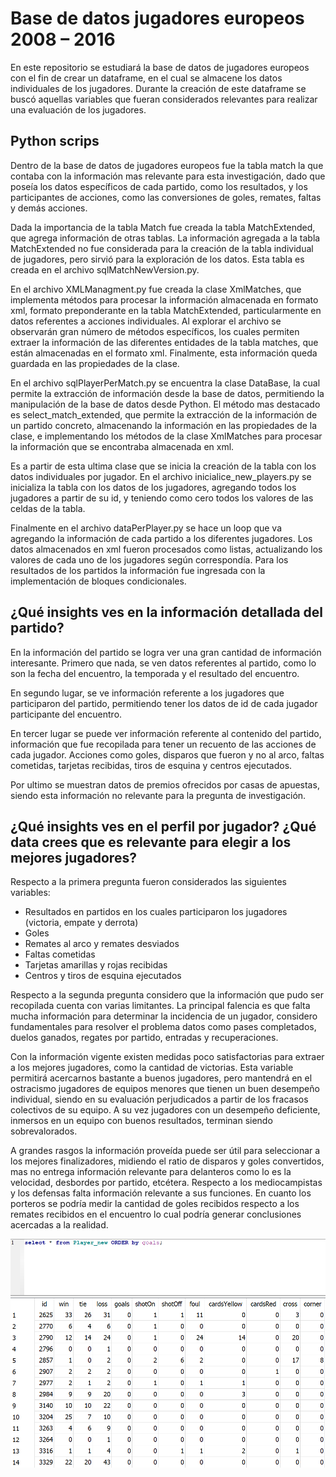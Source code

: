 # Base de datos jugadores europeos 2008 – 2016

En este repositorio se estudiará la base de datos de jugadores europeos con el fin de crear un dataframe, en el cual se almacene los datos individuales de los jugadores. Durante la creación de este dataframe se buscó aquellas variables que fueran considerados relevantes para realizar una evaluación de los jugadores.

## Python scrips

Dentro de la base de datos de jugadores europeos fue la tabla match la que contaba con la información mas relevante para esta investigación, dado que poseía los datos específicos de cada partido, como los resultados, y los participantes de acciones, como las conversiones de goles, remates, faltas y demás acciones.

Dada la importancia de la tabla Match fue creada la tabla MatchExtended, que agrega información de otras tablas. La información agregada a la tabla MatchExtended no fue considerada para la creación de la tabla individual de jugadores, pero sirvió para la exploración de los datos. Esta tabla es creada en el archivo sqlMatchNewVersion.py.

En el archivo XMLManagment.py fue creada la clase XmlMatches, que implementa métodos para procesar la información almacenada en formato xml, formato preponderante en la tabla MatchExtended, particularmente en datos referentes a acciones individuales. Al explorar el archivo se observarán gran número de métodos específicos, los cuales permiten extraer la información de las diferentes entidades de la tabla matches, que están almacenadas en el formato xml. Finalmente, esta información queda guardada en las propiedades de la clase. 

En el archivo sqlPlayerPerMatch.py se encuentra la clase DataBase, la cual permite la extracción de información desde la base de datos, permitiendo la manipulación de la base de datos desde Python. El método mas destacado es select_match_extended, que permite la extracción de la información de un partido concreto, almacenando la información en las propiedades de la clase, e implementando los métodos de la clase XmlMatches para procesar la información que se encontraba almacenada en xml.

Es a partir de esta ultima clase que se inicia la creación de la tabla con los datos individuales por jugador. En el archivo inicialice_new_players.py se inicializa la tabla con los datos de los jugadores, agregando todos los jugadores a partir de su id, y teniendo como cero todos los valores de las celdas de la tabla.

Finalmente en el archivo dataPerPlayer.py se hace un loop que va agregando la información de cada partido a los diferentes jugadores. Los datos almacenados en xml fueron procesados como listas, actualizando los valores de cada uno de los jugadores según correspondía. Para los resultados de los partidos la información fue ingresada con la implementación de bloques condicionales.

## ¿Qué insights ves en la información detallada del partido?

En la información del partido se logra ver una gran cantidad de información interesante. Primero que nada, se ven datos referentes al partido, como lo son la fecha del encuentro, la temporada y el resultado del encuentro.

En segundo lugar, se ve información referente a los jugadores que participaron del partido, permitiendo tener los datos de id de cada jugador participante del encuentro.

En tercer lugar se puede ver información referente al contenido del partido, información que fue recopilada para tener un recuento de las acciones de cada jugador. Acciones como goles, disparos que fueron y no al arco, faltas cometidas, tarjetas recibidas, tiros de esquina y centros ejecutados.

Por ultimo se muestran datos de premios ofrecidos por casas de apuestas, siendo esta información no relevante para la pregunta de investigación.

## ¿Qué insights ves en el perfil por jugador? ¿Qué data crees que es relevante para elegir a los mejores jugadores?

Respecto a la primera pregunta fueron considerados las siguientes variables:

-	Resultados en partidos en los cuales participaron los jugadores (victoria, empate y derrota)
-	Goles
-	Remates al arco y remates desviados
-	Faltas cometidas
-	Tarjetas amarillas y rojas recibidas
-	Centros y tiros de esquina ejecutados

Respecto a la segunda pregunta considero que la información que pudo ser recopilada cuenta con varias limitantes. La principal falencia es que falta mucha información para determinar la incidencia de un jugador, considero fundamentales para resolver el problema datos como pases completados, duelos ganados, regates por partido, entradas y recuperaciones.

Con la información vigente existen medidas poco satisfactorias para extraer a los mejores jugadores, como la cantidad de victorias. Esta variable permitirá acercarnos bastante a buenos jugadores, pero mantendrá en el ostracismo jugadores de equipos menores que tienen un buen desempeño individual, siendo en su evaluación perjudicados a partir de los fracasos colectivos de su equipo. A su vez jugadores con un desempeño deficiente, inmersos en un equipo con buenos resultados, terminan siendo sobrevalorados.

A grandes rasgos la información proveída puede ser útil para seleccionar a los mejores finalizadores, midiendo el ratio de disparos y goles convertidos, mas no entrega información relevante para delanteros como lo es la velocidad, desbordes por partido, etcétera. Respecto a los mediocampistas y los defensas falta información relevante a sus funciones. En cuanto los porteros se podría medir la cantidad de goles recibidos respecto a los remates recibidos en el encuentro lo cual podría generar conclusiones acercadas a la realidad.

![Alt text](tabla.png "a title")